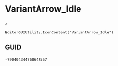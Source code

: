 # VariantArrow_Idle
![](/img/VariantArrow_Idle.png)

``` CSharp
EditorGUIUtility.IconContent("VariantArrow_Idle")
```
## GUID
```
-790404344760642557
```
